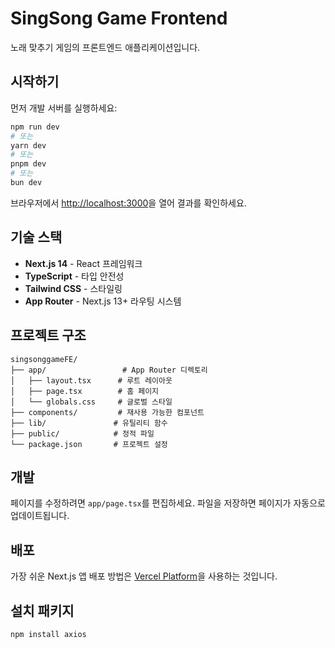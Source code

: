 # SingSong Game Frontend

노래 맞추기 게임의 프론트엔드 애플리케이션입니다.

## 시작하기

먼저 개발 서버를 실행하세요:

```bash
npm run dev
# 또는
yarn dev
# 또는
pnpm dev
# 또는
bun dev
```

브라우저에서 [http://localhost:3000](http://localhost:3000)을 열어 결과를 확인하세요.

## 기술 스택

- **Next.js 14** - React 프레임워크
- **TypeScript** - 타입 안전성
- **Tailwind CSS** - 스타일링
- **App Router** - Next.js 13+ 라우팅 시스템

## 프로젝트 구조

```
singsonggameFE/
├── app/                 # App Router 디렉토리
│   ├── layout.tsx      # 루트 레이아웃
│   ├── page.tsx        # 홈 페이지
│   └── globals.css     # 글로벌 스타일
├── components/         # 재사용 가능한 컴포넌트
├── lib/               # 유틸리티 함수
├── public/            # 정적 파일
└── package.json       # 프로젝트 설정
```

## 개발

페이지를 수정하려면 `app/page.tsx`를 편집하세요. 파일을 저장하면 페이지가 자동으로 업데이트됩니다.

## 배포

가장 쉬운 Next.js 앱 배포 방법은 [Vercel Platform](https://vercel.com/new?utm_medium=default-template&filter=next.js&utm_source=create-next-app&utm_campaign=create-next-app-readme)을 사용하는 것입니다.

## 설치 패키지

`npm install axios`